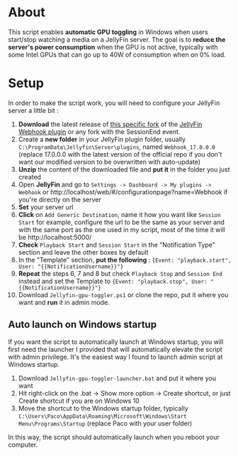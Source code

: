 # About

This script enables **automatic GPU toggling** in Windows when users start/stop watching a media on a JellyFin server.
The goal is to **reduce the server's power consumption** when the GPU is not active, typically with some Intel GPUs that can go up to 40W of consumption when on 0% load.

# Setup

In order to make the script work, you will need to configure your JellyFin server a little bit :
1. **Download** the latest release of [this specific fork](https://github.com/prochy-exe/jellyfin-plugin-webhook) of the [JellyFin Webhook plugin](https://github.com/jellyfin/jellyfin-plugin-webhook) or any fork with the SessionEnd event.
2. Create a **new folder** in your JellyFin plugin folder, usually ```C:\ProgramData\Jellyfin\Server\plugins```, named ```Webhook_17.0.0.0``` (replace 17.0.0.0 with the latest version of the official repo if you don't want our modified version to be overwritten with auto-update)
3. **Unzip** the content of the downloaded file and **put it** in the folder you just created
4. Open **JellyFin** and go to ```Settings -> Dashboard -> My plugins -> Webhook``` or http://localhost/web/#/configurationpage?name=Webhook if you're directly on the server
5. **Set** your server url
6. **Click** on ```Add Generic Destination```, name it how you want like ```Session Start``` for example, configure the url to be the same as your server and with the same port as the one used in my script, most of the time it will be http://localhost:5000/
7. **Check** ```Playback Start``` and ```Session Start``` in the "Notification Type" section and leave the other boxes by default
8. In the "Template" section, **put the following** : ```{Event: "playback.start", User: "{{NotificationUsername}}"}```
9. **Repeat** the steps 6, 7 and 8 but check ```Playback Stop``` and ```Session End``` instead and set the Template to ```{Event: "playback.stop", User: "{{NotificationUsername}}"}```
10. Download ```Jellyfin-gpu-toggler.ps1``` or clone the repo, put it where you want and **run** it in admin mode.

## Auto launch on Windows startup

If you want the script to automatically launch at Windows startup, you will first need the launcher I provided that will automatically elevate the script with admin privilege. It's the easiest way I found to launch admin script at Windows startup.
1. Download ```Jellyfin-gpu-toggler-launcher.bat``` and put it where you want
2. Hit right-click on the .bat -> Show more option -> Create shortcut, or just Create shortcut if you are on Windows 10
3. Move the shortcut to the Windows startup folder, typically ```C:\Users\Paco\AppData\Roaming\Microsoft\Windows\Start Menu\Programs\Startup``` (replace Paco with your user folder)

In this way, the script should automatically launch when you reboot your computer.